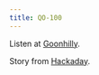 ```yaml
---
title: QO-100
---
```

Listen at [Goonhilly](https://eshail.batc.org.uk/).

Story from [Hackaday](https://hackaday.com/2019/03/18/eshail-2-hams-get-their-first-geosynchronous-repeater/).
